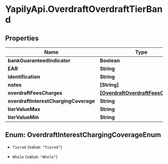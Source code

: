 # YapilyApi.OverdraftOverdraftTierBand

## Properties
Name | Type | Description | Notes
------------ | ------------- | ------------- | -------------
**bankGuaranteedIndicator** | **Boolean** |  | [optional] 
**EAR** | **String** |  | [optional] 
**identification** | **String** |  | [optional] 
**notes** | **[String]** |  | [optional] 
**overdraftFeesCharges** | [**[OverdraftOverdraftFeesCharges]**](OverdraftOverdraftFeesCharges.md) |  | [optional] 
**overdraftInterestChargingCoverage** | **String** |  | [optional] 
**tierValueMax** | **String** |  | [optional] 
**tierValueMin** | **String** |  | [optional] 


<a name="OverdraftInterestChargingCoverageEnum"></a>
## Enum: OverdraftInterestChargingCoverageEnum


* `Tiered` (value: `"Tiered"`)

* `Whole` (value: `"Whole"`)




